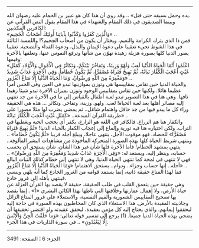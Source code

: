 ------------------------------------------------------------------------

يده وحمل بسيفه حتى قتل» .. وقد روي أن هذا كان هو عبير بن الحمام عليه
رضوان الله.  
وبينما الصديقون في ذلك المقام والشهداء في هذا المقام يقول النص القرآني
عن الكافرين المكذبين:  
«وَالَّذِينَ كَفَرُوا وَكَذَّبُوا بِآياتِنا أُولئِكَ أَصْحابُ الْجَحِيمِ» ..  
فمن ذا الذي يترك الكرامة والنعيم، ويختار أن يكون من أصحاب الجحيم؟!
واللمسة الثالثة في هذا الشوط تجيء تعقيبا على دعوة الإيمان والبذل، ودعوة
الفداء والتضحية. تعقيبا يصور الدنيا كلها بصورة هزيلة زهيدة تهوّن من شأنها
وترفع النفوس عنها، وتعلقها بالآخرة وقيمها:  
«اعْلَمُوا أَنَّمَا الْحَياةُ الدُّنْيا لَعِبٌ وَلَهْوٌ وَزِينَةٌ، وَتَفاخُرٌ بَيْنَكُمْ، وَتَكاثُرٌ فِي
الْأَمْوالِ وَالْأَوْلادِ كَمَثَلِ غَيْثٍ أَعْجَبَ الْكُفَّارَ نَباتُهُ، ثُمَّ يَهِيجُ فَتَراهُ مُصْفَرًّا، ثُمَّ
يَكُونُ حُطاماً. وَفِي الْآخِرَةِ عَذابٌ شَدِيدٌ وَمَغْفِرَةٌ مِنَ اللَّهِ وَرِضْوانٌ. وَمَا الْحَياةُ
الدُّنْيا إِلَّا مَتاعُ الْغُرُورِ» ..  
والحياة الدنيا حين تقاس بمقاييسها هي وتوزن بموازينها تبدو في العين وفي
الحس أمرا عظيما هائلا. ولكنها حين تقاس بمقاييس الوجود وتوزن بميزان
الآخرة تبدو شيئا زهيدا تافها. وهي هنا في هذا التصوير تبدو لعبة أطفال
بالقياس إلى ما في الآخرة من جد تنتهي إليه مصائر أهلها بعد لعبة الحياة!
لعب. ولهو. وزينة، وتفاخر. وتكاثر ... هذه هي الحقيقة وراء كل ما يبدو فيها
من جد حافل واهتمام شاغل.. ثم يمضي يضرب لها مثلا مصورا على طريقة القرآن
المبدعة.. «كَمَثَلِ غَيْثٍ أَعْجَبَ الْكُفَّارَ نَباتُهُ» ..  
والكفار هنا هم الزراع. فالكافر في اللغة هو الزارع، يكفر أي يحجب الحبة
ويغطيها في التراب. ولكن اختياره هنا فيه تورية وإلماع إلى إعجاب الكفار
بالحياة الدنيا! «ثُمَّ يَهِيجُ فَتَراهُ مُصْفَرًّا» للحصاد. فهو موقوت الأجل، ينتهي
عاجلا، ويبلغ أجله قريبا «ثُمَّ يَكُونُ حُطاماً» .. وينتهي شريط الحياة كلها بهذه
الصورة المتحركة المأخوذة من مشاهدات البشر المألوفة.. ينتهي بمشهد الحطام!
فأما الآخرة فلها شأن غير هذا الشأن، شأن يستحق أن يحسب حسابه، وينظر إليه،
ويستعد له: «وَفِي الْآخِرَةِ عَذابٌ شَدِيدٌ وَمَغْفِرَةٌ مِنَ اللَّهِ وَرِضْوانٌ» .. فهي لا تنتهي
في لمحة كما تنتهي الحياة الدنيا. وهي لا تنتهي إلى حطام كذلك النبات
البالغ أجله.. إنها حساب وجزاء.. ودوام.. يستحق الاهتمام! «وَمَا الْحَياةُ
الدُّنْيا إِلَّا مَتاعُ الْغُرُورِ» ..  
فما لهذا المتاع حقيقة ذاتية، إنما يستمد قوامه من الغرور الخادع كما أنه
يلهي وينسي فينتهي بأهله إلى غرور خادع.  
وهي حقيقة حين يتعمق القلب في طلب الحقيقة. حقيقة لا يقصد بها القرآن
العزلة عن حياة الأرض، ولا إهمال عمارتها وخلافتها التي ناطها بهذا الكائن
البشري «1» . إنما يقصد بها تصحيح المقاييس الشعورية والقيم النفسية،
والاستعلاء على غرور المتاع الزائل وجاذبيته المقيدة بالأرض. هذا الاستعلاء
الذي كان المخاطبون بهذه السورة في حاجة إليه ليحققوا إيمانهم. والذي يحتاج
إليه كل مؤمن بعقيدة، ليحقق عقيدته ولو اقتضى تحقيقها أن يضحي بهذه الحياة
الدنيا جميعا. (1) يرجع إلى تفسير قوله تعالى: «وَما خَلَقْتُ الْجِنَّ وَالْإِنْسَ إِلَّا
لِيَعْبُدُونِ» .. في سورة الذاريات في هذا الجزء.

------------------------------------------------------------------------

الجزء: 6 ¦ الصفحة: 3491
